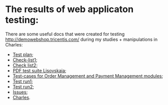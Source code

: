 # The results of web applicaton testing:

There are some useful docs that were created for testing http://demowebshop.tricentis.com/ during my studies + manipulations in Charles:

- [Test plan](https://docs.google.com/spreadsheets/d/17PUxV-fRa5lN5rTqiHvpVemua7Wo7AjhKmmi-GN7zxs/edit?gid=0#gid=0);
- [Check-list1](https://docs.google.com/spreadsheets/d/1kDn5JuHvWHt3BYN4y-2fPP0-eZq_NQ8j8QRhi9d4apg/edit?gid=0#gid=0);
- [Check list2](https://docs.google.com/spreadsheets/d/1kDn5JuHvWHt3BYN4y-2fPP0-eZq_NQ8j8QRhi9d4apg/edit?usp=sharing);
- [PDF test suite Lisovskaia](https://drive.google.com/file/d/1TjS4M7uuL7gq0IFeclvEfMLrkO6cdKS7/view?usp=sharing);
- [Test-cases for Order Management and Payment Management modules](https://drive.google.com/file/d/1bx1KtlWrWvGH7PKCXR7VznuatBvhn8XG/view?usp=sharing);
- [Test run1](https://drive.google.com/file/d/1RTk8AT86WaPGDSh4g833CKl9PdV3QC2a/view?usp=sharing);
- [Test run2](https://drive.google.com/file/d/1GCaavK1bMBwE4oJYZ_oSWI0T54LKcMrT/view?usp=sharing);
- [Issues](https://docs.google.com/spreadsheets/d/1Zr0VLzQTBkLtB2EqkraNEZhn_pd0-Y8G/edit?usp=sharing&ouid=111436128943225930542&rtpof=true&sd=true);
- [Charles](https://drive.google.com/drive/folders/1V0XkvQCutwTg52qkVvM4w07frkP6GW6Y?usp=sharing).
